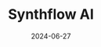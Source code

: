 ---  
layout: startup_page  
title: "Synthflow AI"  
id: "synthflow.ai"  
permalink: "/synthflowaisynthflow.ai06272024/"  
website: "https://synthflow.ai/"  
funding_round: "Seed"  
funding_amount: "$7.4M"  
investors: "Singular, Atlantic Labs, founders of Krisp AI"  
about: "Synthflow AI provides a no-code platform for small and medium-sized businesses to create and deploy AI-powered voice assistants. Their platform allows businesses to build custom voice assistants for tasks like appointment scheduling and customer support without needing a dedicated tech team. This empowers businesses to automate processes and improve customer interactions."  
markets: "AI, Voice Technology, Artificial Intelligence (AI), Productivity Tools, Software"  
hq: "Berlin, Berlin, Germany"  
founded_year: "2023"  
linkedin: "https://www.linkedin.com/company/synthflowai/"  
twitter: "https://twitter.com/SynthflowAI"  
instagram: ""  
facebook: ""  
crunchbase: "https://www.crunchbase.com/organization/synthflow-ai"  
pitchbook: "https://pitchbook.com/profiles/company/535509-55"  

date_display: "27-Jun-2024"  
date: "2024-06-27"

# SEO Optimization  
meta_title: "Synthflow AI - Seed Funding ($7.4M)"  
meta_description: "Synthflow AI, Synthflow AI provides a no-code platform for small and medium-sized businesses to create and deploy AI-powered voice assistants. Their platform allows..."  
meta_keywords: "Synthflow AI, AI, Voice Technology, Artificial Intelligence (AI), Productivity Tools, Software, Seed funding"  
canonical_url: "https://startup.projectstartups.com/synthflowaisynthflow.ai06272024/"  
---
